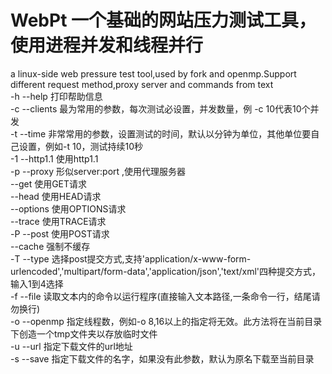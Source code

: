 # WebPt 一个基础的网站压力测试工具，使用进程并发和线程并行
a linux-side web pressure test tool,used by fork and openmp.Support different request method,proxy server and commands from text</br>
-h --help 打印帮助信息</br>
-c --clients 最为常用的参数，每次测试必设置，并发数量，例 -c 10代表10个并发</br>
-t --time 非常常用的参数，设置测试的时间，默认以分钟为单位，其他单位要自己设置，例如-t 10，测试持续10秒</br>
-1 --http1.1 使用http1.1</br>
-p --proxy 形似server:port ,使用代理服务器</br>
--get 使用GET请求</br>
--head 使用HEAD请求</br>
--options 使用OPTIONS请求</br>
--trace 使用TRACE请求</br>
-P --post 使用POST请求</br>
--cache 强制不缓存</br>
-T --type 选择post提交方式,支持'application/x-www-form-urlencoded','multipart/form-data','application/json','text/xml'四种提交方式，输入1到4选择</br>
-f --file 读取文本内的命令以运行程序(直接输入文本路径,一条命令一行，结尾请勿换行)</br>
-o --openmp 指定线程数，例如-o 8,16以上的指定将无效。此方法将在当前目录下创造一个tmp文件夹以存放临时文件</br>
-u --url 指定下载文件的url地址</br>
-s --save 指定下载文件的名字，如果没有此参数，默认为原名下载至当前目录</br>
